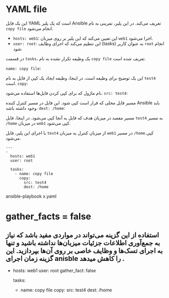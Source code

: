# YAML file

این یک فایل YAML است که یک پلیر Ansible تعریف می‌کند. در این پلیر، تمرینی به نام `copy file` انجام می‌شود.

- `hosts: web1`: این تعیین می‌کند که این پلیر بر روی میزبان `web1` اجرا می‌شود.
- `user: root`: این تنظیم می‌کند که اجرای وظایف (tasks) به عنوان کاربر `root` انجام شود.

در قسمت `tasks`، یک وظیفه تکرار نشده به نام `copy file` تعریف شده است.

`name: copy file`:


این یک توضیح برای وظیفه است. در اینجا، وظیفه ایجاد یک کپی از فایل به نام `test4` است.
`copy`:

نام ماژول که برای کپی کردن فایل‌ها استفاده می‌شود.
`src: test4`:

مسیر فایل محلی که قرار است کپی شود. این فایل در مسیر کنترل کننده Ansible باید وجود داشته باشد.
`dest: /home`:

مسیر مقصد در میزبان هدف که فایل به آنجا کپی می‌شود. در اینجا، فایل `test4` به مسیر `/home` در میزبان `web1` کپی می‌شود.

با اجرای این پلیر، فایل `test4` از میزبان کنترل به میزبان `web1` در مسیر `/home` کپی می‌شود.

```
---
-
  hosts: web1
  user: root

  tasks:
    - name: copy file
      copy:
        src: test4
        dest: /home
```

ansible-playbook x.yaml


# gather_facts = false
استفاده از این گزینه می‌تواند در مواردی مفید باشد که نیاز به جمع‌آوری اطلاعات جزئیات میزبان‌ها نداشته باشید و تنها به اجرای تسک‌ها و وظایف خاصی بر روی آن‌ها بپردازید. این گزینه زمان اجرای anisble را کاهش میدهد .
---
-
  hosts: web1
  user: root
  gather_fact: false

  tasks:
    - name: copy file
      copy:
        src: test4
        dest: /home
```
